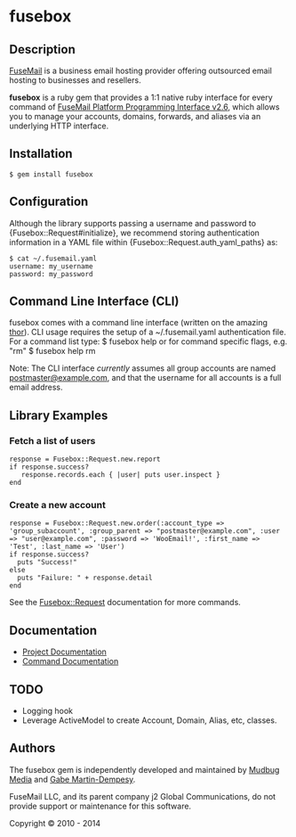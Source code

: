 # fusebox

## Description

[FuseMail](http://fusemail.com) is a business email hosting provider offering outsourced email hosting to businesses and resellers.

**fusebox** is a ruby gem that provides a 1:1 native ruby interface for every command of [FuseMail Platform Programming Interface v2.6](https://www.fusemail.com/support/api-documentation/), which allows you to manage your accounts, domains, forwards, and aliases via an underlying HTTP interface.

## Installation
    $ gem install fusebox

## Configuration
Although the library supports passing a username and password to {Fusebox::Request#initialize}, we recommend storing authentication information in a YAML file within {Fusebox::Request.auth_yaml_paths} as:

    $ cat ~/.fusemail.yaml
    username: my_username
    password: my_password

## Command Line Interface (CLI)
fusebox comes with a command line interface (written on the amazing [thor](http://github.com/wycats/thor/)).  CLI usage requires the setup of a ~/.fusemail.yaml authentication file. For a command list type:
    $ fusebox help
or for command specific flags, e.g. "rm"
    $ fusebox help rm

Note: The CLI interface *currently* assumes all group accounts are named postmaster@example.com, and that the username for all accounts is a full email address.

## Library Examples
### Fetch a list of users
    response = Fusebox::Request.new.report
    if response.success?
       response.records.each { |user| puts user.inspect }
    end

### Create a new account
    response = Fusebox::Request.new.order(:account_type => 'group_subaccount', :group_parent => "postmaster@example.com", :user => "user@example.com", :password => 'WooEmail!', :first_name => 'Test', :last_name => 'User')
    if response.success?
      puts "Success!"
    else
      puts "Failure: " + response.detail
    end

See the [Fusebox::Request](http://rubydoc.info/github/mudbugmedia/fusebox/master/Fusebox/Request) documentation for more commands.

## Documentation
* [Project Documentation](http://rubydoc.info/github/mudbugmedia/fusebox/master/frames)
* [Command Documentation](http://rubydoc.info/github/mudbugmedia/fusebox/master/Fusebox/Request)

## TODO
* Logging hook
* Leverage ActiveModel to create Account, Domain, Alias, etc, classes.

## Authors
The fusebox gem is independently developed and maintained by [Mudbug Media](http://mudbugmedia.com/) and [Gabe Martin-Dempesy](http://mudbugmedia.com/team/gabe).

FuseMail LLC, and its parent company j2 Global Communications, do not provide support or maintenance for this software.

Copyright &copy; 2010 - 2014
